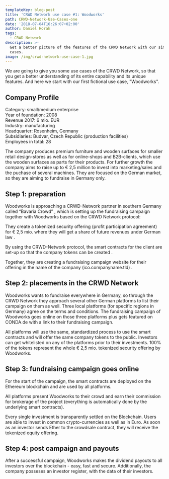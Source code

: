 ```yaml
---
templateKey: blog-post
title: 'CRWD Network use case #1: Woodworks'
path: CRWD-Network-Use-Cases-one
date: '2018-07-04T16:26:07+02:00'
author: Daniel Horak
tags:
  - CRWD Network
description: >-
  Get a better picture of the features of the CRWD Network with our simple uses
  cases.
image: /img/crwd-network-use-case-1.jpg
---
```

We are going to give you some use cases of the CRWD Network, so that you get a better understanding of its entire capability and its unique features. And here we start with our first fictional use case, "Woodworks".



## Company Profile

Category: small/medium enterprise\
Year of foundation: 2008\
Revenue 2017: 6 mio. EUR\
Industry: manufacturing\
Headquarter: Rosenheim, Germany\
Subsidiaries: Budvar, Czech Republic (production facilities)\
Employees in total: 28

The company produces premium furniture and wooden surfaces for smaller retail design-stores as well as for online-shops and B2B-clients, which use the wooden surfaces as parts for their products. For further growth the company aims to raise up to € 2,5 million to invest into marketing/sales and the puchase of several machines. They are focused on the German market, so they are aiming to fundraise in Germany only.



## Step 1: preparation

Woodworks is approaching a CRWD-Network partner in southern Germany called “Bavaria Crowd”, which is setting up the fundraising campaign together with Woodworks based on the CRWD Network protocol:

They create a tokenized security offering (profit participation agreement) for € 2,5 mio. where they will get a share of future revenues under German law.

By using the CRWD-Network protocol, the smart contracts for the client are set-up so that the company tokens can be created.

Together, they are creating a fundraising campaign website for their offering in the name of the company (ico.companyname.tld).



## Step 2: placements in the CRWD Network

Woodworks wants to fundraise everywhere in Germany, so through the CRWD Network they approach several other German platforms to list their campaign on them as well. Three local platforms (for specific regions in Germany) agree on the terms and conditions. The fundraising campaign of Woodworks goes online on those three platforms plus gets featured on CONDA.de with a link to their fundraising campaign. 

All platforms will use the same, standardized process to use the smart contracts and will offer the same company tokens to the public. Investors can get whitelisted on any of the platforms prior to their investments. 100% of the tokens represent the whole € 2,5 mio. tokenized security offering by Woodworks. 



## Step 3: fundraising campaign goes online

For the start of the campaign, the smart contracts are deployed on the Ethereum blockchain and are used by all platforms. 

All platforms present Woodworks to their crowd and earn their commission for brokerage of the project (everything is automatically done by the underlying smart contracts). 

Every single investment is transparently settled on the Blockchain. Users are able to invest in common crypto-currencies as well as in Euro. As soon as an investor sends Ether to the crowdsale contract, they will receive the tokenized equity offering. 



## Step 4: post campaign and payouts

After a successful campaign, Woodworks makes the dividend payouts to all investors over the blockchain - easy, fast and secure. Additionally, the company posseses an investor register, with the data of their investors.
